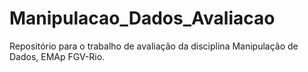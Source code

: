 # Manipulacao_Dados_Avaliacao
Repositório para o trabalho de avaliação da disciplina Manipulação de Dados, EMAp FGV-Rio.
